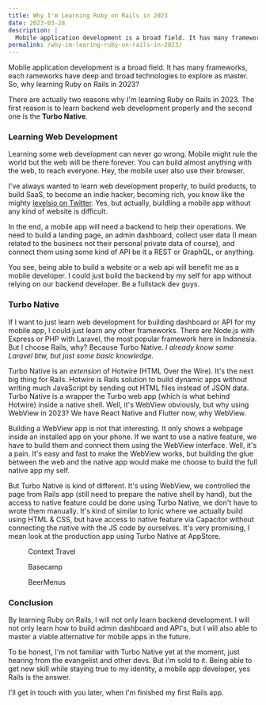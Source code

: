 ```yaml
---
title: Why I'm Learning Ruby on Rails in 2023
date: 2023-03-28
description: |
  Mobile application development is a broad field. It has many frameworks, each rameworks have deep and broad technologies to explore as master. So, why learning Ruby on Rails in 2023? 
permalink: /why-im-learing-ruby-on-rails-in-2023/
---
```


<p>Mobile application development is a broad field. It has many frameworks, each rameworks have deep and broad technologies to explore as master. So, why learning Ruby on Rails in 2023? </p>

<p>There are actually two reasons why I'm learning Ruby on Rails in 2023. The first reason is to learn backend web development properly and the second one is the <strong>Turbo Native</strong>. </p>

<h3>Learning Web Development</h3>

<p>Learning some web development can never go wrong. Mobile might rule the world but the web will be there forever. You can build almost anything with the web, to reach everyone. Hey, the mobile user also use their browser. </p>

<p>I've always wanted to learn web development properly, to build products, to build SaaS, to become an indie hacker, becoming rich, you know like the mighty <a rel="noreferrer noopener" href="https://twitter.com/levelsio" target="_blank">levelsio on Twitter</a>. Yes, but actually, buildling a mobile app without any kind of website is difficult. </p>

<p>In the end, a mobile app will need a backend to help their operations. We need to build a landing page, an admin dashboard, collect user data (I mean related to the business not their personal private data of course), and connect them using some kind of API be it a REST or GraphQL, or anything. </p>

<p>You see, being able to build a website or a web api will benefit me as a mobile developer. I could just build the backend by my self for app without relying on our backend developer. Be a fullstack dev guys. </p>

<h3>Turbo Native</h3>

<p>If I want to just learn web development for building dashboard or API for my mobile app, I could just learn any other frameworks. There are Node.js with Express or PHP with Laravel, the most popular framework here in Indonesia. But I choose Rails, why? Because Turbo Native. <em>I already know some Laravel btw, but just some basic knowledge. </em></p>

<p>Turbo Native is an <em>extension</em> of Hotwire (HTML Over the Wire). It's the next big thing for Rails. Hotwire is Rails solution to build dynamic apps without writing much JavaScript by sending out HTML files instead of JSON data. Turbo Native is a wrapper the Turbo web app (which is what behind Hotwire) inside a native shell. Well, it's WebView obviously, but why using WebView in 2023? We have React Native and Flutter now, why WebView. </p>

<p>Building a WebView app is not that interesting. It only shows a webpage inside an installed app on your phone. If we want to use a native feature, we have to build them and connect them using the WebView interface. Well, it's a pain. It's easy and fast to make the WebView works, but building the glue between the web and the native app would make me choose to build the full native app my self. </p>

<p>But Turbo Native is kind of different. It's using WebView, we controlled the page from Rails app (still need to prepare the native shell by hand), but the access to native feature could be done using Turbo Native, we don't have to wrote them manually. It's kind of similar to Ionic where we actually build using HTML &amp; CSS, but have access to native feature via Capacitor without connecting the native with the JS code by ourselves. It's very promising, I mean look at the production app using Turbo Native at AppStore. </p>

<figure class=""><img src="/images/posts/CleanShot-2023-03-09-at-00.39.53@2x-1024x528.webp" alt="" class=""/><figcaption class="text-center">Context Travel</figcaption></figure>

<figure class=""><img src="/images/posts/CleanShot-2023-03-09-at-00.40.24@2x-1024x716.webp" alt="" class=""/><figcaption class="text-center">Basecamp</figcaption></figure>

<figure class=""><img src="/images/posts/Screenshot-2023-03-09-at-00.40.41-1024x443.webp" alt="" class=""/><figcaption class="text-center">BeerMenus</figcaption></figure>

<h3>Conclusion</h3>

<p>By learning Ruby on Rails, I will not only learn backend development. I will not only learn how to build admin dashboard and API's, but I will also able to master a viable alternative for mobile apps in the future. </p>

<p>To be honest, I'm not familiar with Turbo Native yet at the moment, just hearing from the evangelist and other devs. But i'm sold to it. Being able to get new skill while staying true to my identity, a mobile app developer, yes Rails is the answer. </p>

<p>I'll get in touch with you later, when I'm finished my first Rails app. </p>